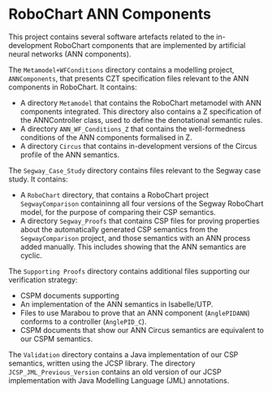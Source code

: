 # RoboChart ANN Components

This project contains several software artefacts related to the in-development RoboChart components that are implemented by artificial neural networks (ANN components).

The `Metamodel+WFConditions` directory contains a modelling project, `ANNComponents`, that presents CZT specification files relevant to the ANN components in RoboChart. 
It contains: 
- A directory `Metamodel` that contains the RoboChart metamodel with ANN components integrated. This directory also contains a Z specification of the ANNController class, used to define the denotational semantic rules. 
- A directory `ANN_WF_Conditions_Z` that contains the well-formedness conditions of the ANN components formalised in Z.
- A directory `Circus` that contains in-development versions of the Circus profile of the ANN semantics.

The `Segway_Case_Study` directory contains files relevant to the Segway case study. It contains: 
 - A `RoboChart` directory, that contains a RoboChart project `SegwayComparison` containinng all four versions of the Segway RoboChart model, 
   for the purpose of comparing their CSP semantics. 
 - A directory `Segway_Proofs` that contains CSP files for proving properties about the automatically generated CSP semantics from the 
   `SegwayComparison` project, and those semantics with an ANN process added manually. This includes showing that the ANN semantics are cyclic. 

The `Supporting Proofs` directory contains additional files supporting our verification strategy:
- CSPM documents supporting 
- An implementation of the ANN semantics in Isabelle/UTP. 
- Files to use Marabou to prove that an ANN component (`AnglePIDANN`) conforms to a controller (`AnglePID_C`). 
- CSPM documents that show our ANN Circus semantics are equivalent to our CSPM semantics. 

The `Validation` directory contains a Java implementation of our CSP semantics, written using the JCSP library. The directory `JCSP_JML_Previous_Version` contains 
an old version of our JCSP implementation with Java Modelling Language (JML) annotations. 
